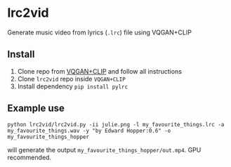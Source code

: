 # lrc2vid

Generate music video from lyrics (`.lrc`) file using VQGAN+CLIP

## Install

1. Clone repo from [VQGAN+CLIP](https://github.com/nerdyrodent/VQGAN-CLIP) and follow all instructions
2. Clone `lrc2vid` repo inside `VQGAN+CLIP`
3. Install dependency `pip install pylrc`

## Example use

`python lrc2vid/lrc2vid.py -ii julie.png -l my_favourite_things.lrc -a my_favourite_things.wav -y "by Edward Hopper:0.6" -o my_favourite_things_hopper`

will generate the output `my_favourite_things_hopper/out.mp4`. GPU recommended.
